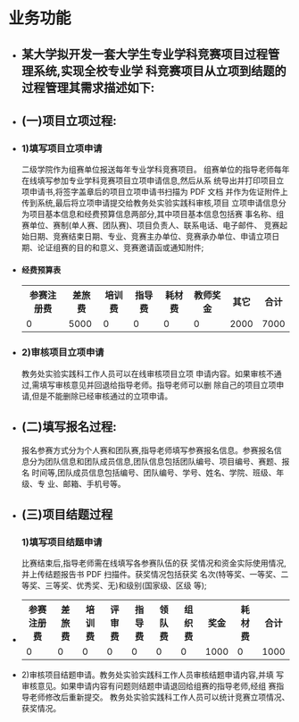 业务功能
=======
   <ul>
      <li>
        <h2>某大学拟开发一套大学生专业学科竞赛项目过程管理系统,实现全校专业学 科竞赛项目从立项到结题的过程管理其需求描述如下:</h2>
      </li>
      <li>
        <h2>(一)项目立项过程:</h2></li>
        <li>
          <h3>1)填写项目立项申请</h3>
          二级学院作为组赛单位报送每年专业学科竞赛项目。
          组赛单位的指导老师每年在线填写参加专业学科竞赛项目立项申请信息,然后从系
          统导出并打印项目立项申请书,将签字盖章后的项目立项申请书扫描为 PDF 文档
          并作为佐证附件上传到系统,最后将立项申请提交给教务处实验实践科审核,项目
          立项申请信息分为项目基本信息和经费预算信息两部分,其中项目基本信息包括赛
          事名称、组赛单位、赛制(单人赛、团队赛)、项目负责人、联系电话、电子邮件、
          竞赛起始日期、竞赛结束日期、专业、竞赛主办单位、竞赛承办单位、申请立项日
          期、论证组赛的目的和意义、竞赛邀请函或通知附件;
        </li>
      <li>
        <h4>经费预算表</h4>
        <table>
          <tr>
            <th>参赛注册费</th>
            <th>差旅费</th>
            <th>培训费</th>
            <th>指导费</th>
            <th>耗材费</th>
            <th>教师奖金</th>
            <th>其它</th>
            <th>合计</th>
          </tr>
          <tr>
            <td>0</td>
            <td>5000</td>
            <td>0</td>
            <td>0</td>
            <td>0</td>
            <td>0</td>
            <td>2000</td>
            <td>7000</td>
          </tr>
        </table>
      </li>
      <li>
        <h3>2)审核项目立项申请</h3>教务处实验实践科工作人员可以在线审核项目立项
        申请内容。如果审核不通过,需填写审核意见并回退给指导老师。指导老师可以删
        除自己的项目立项申请,但是不能删除已经审核通过的立项申请。
      </li>
      <li>
        <h2>(二)填写报名过程:</h2>报名参赛方式分为个人赛和团队赛,指导老师填写参赛报名信息。参赛报名信
        息分为团队信息和团队成员信息,团队信息包括团队编号、项目编号、赛题、报名
        时间等,团队成员信息包括编号、团队编号、学号、姓名、学院、班级、年级、专
        业、邮箱、手机号等。
      </li>
      <li>
        <h2>(三)项目结题过程</h2>
        <h3>1)填写项目结题申请</h3>比赛结束后,指导老师需在线填写各参赛队伍的获
        奖情况和资金实际使用情况,并上传结题报告书 PDF 扫描件。获奖情况包括获奖
        名次(特等奖、一等奖、二等奖、三等奖、优秀奖、无)和级别(国家级、区级
        等);
      </li>
      <li><table>
      <tr>
        <th>参赛注册费</th>
        <th>差旅费</th>
        <th>培训费</th>
        <th>评审费</th>
        <th>指导费</th>
        <th>领队费</th>
        <th>组织费</th>
        <th>奖金</th>
        <th>耗材费</th>
        <th>合计</th>
      </tr>
        <tr>
          <td>0</td>
          <td>0</td>
          <td>0</td>
          <td>0</td>
          <td>0</td>
          <td>0</td>
          <td>0</td>
          <td>1000</td>
          <td>0</td>
          <td>1000</td>
      </tr>
      </table></li>
      <li>
        2)审核项目结题申请。教务处实验实践科工作人员审核结题申请内容,并填
        写审核意见。如果申请内容有问题则结题申请退回给组赛的指导老师,经组
        赛指导老师修改后重新提交。
        教务处实验实践科工作人员可以统计竞赛立项情况、获奖情况。
      </li>
    </ul>
